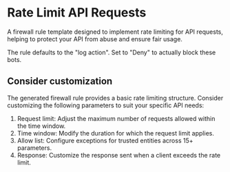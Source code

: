 # Rate Limit API Requests

A firewall rule template designed to implement rate limiting for API requests, helping to protect your API from abuse and ensure fair usage.

The rule defaults to the "log action". Set to "Deny" to actually block these bots.

## Consider customization

The generated firewall rule provides a basic rate limiting structure. Consider customizing the following parameters to suit your specific API needs:

1. Request limit: Adjust the maximum number of requests allowed within the time window.
2. Time window: Modify the duration for which the request limit applies.
3. Allow list: Configure exceptions for trusted entities across 15+ parameters.
4. Response: Customize the response sent when a client exceeds the rate limit.
